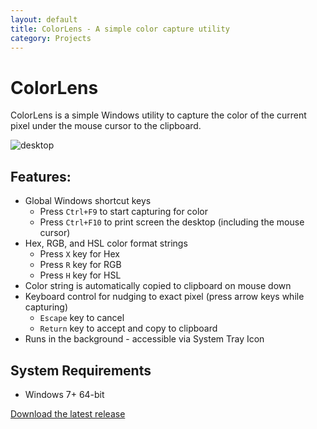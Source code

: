 ```yaml
---
layout: default
title: ColorLens - A simple color capture utility
category: Projects
---
```


# ColorLens

ColorLens is a simple Windows utility to capture the color of the current pixel under the mouse cursor to the clipboard.

![desktop](https://user-images.githubusercontent.com/2717038/31751100-55e33dde-b449-11e7-94d3-9522c694b33e.png)

## Features:
* Global Windows shortcut keys
  * Press `Ctrl+F9` to start capturing for color
  * Press `Ctrl+F10` to print screen the desktop (including the mouse cursor)
* Hex, RGB, and HSL color format strings
  * Press `X` key for Hex
  * Press `R` key for RGB
  * Press `H` key for HSL
* Color string is automatically copied to clipboard on mouse down
* Keyboard control for nudging to exact pixel (press arrow keys while capturing)
  * `Escape` key to cancel
  * `Return` key to accept and copy to clipboard
* Runs in the background - accessible via System Tray Icon

## System Requirements
* Windows 7+ 64-bit 

[Download the latest release](https://github.com/wesselsga/colorlens/releases/latest)
